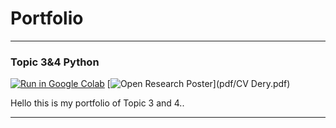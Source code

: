 # Portfolio
---

### Topic 3&4 Python

[![Run in Google Colab](https://img.shields.io/badge/Colab-Run_in_Google_Colab-blue?logo=Google&logoColor=FDBA18)](https://colab.research.google.com/drive/1_RH6WAcKVGuTZSAic4cz18jyuGfxaRBf#scrollTo=KYUBmL7oRhl9)
[![Open Research Poster](https://img.shields.io/badge/CSV-Download%20Data-brightgreen)](pdf/CV Dery.pdf)
<div style="text-align: justify">Hello this is my portfolio of Topic 3 and 4..</div>



---
